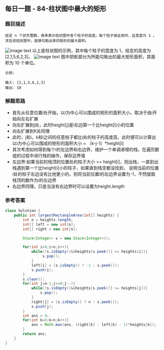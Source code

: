 ## 每日一题 - 84-柱状图中最大的矩形

### 题目描述
```
给定 n 个非负整数，用来表示柱状图中各个柱子的高度。每个柱子彼此相邻，且宽度为 1 。
求在该柱状图中，能够勾勒出来的矩形的最大面积。
```
![image text](https://assets.leetcode-cn.com/aliyun-lc-upload/uploads/2018/10/12/histogram.png)
以上是柱状图的示例，其中每个柱子的宽度为 1，给定的高度为 [2,1,5,6,2,3]。
![image text](https://assets.leetcode-cn.com/aliyun-lc-upload/uploads/2018/10/12/histogram_area.png)
图中阴影部分为所能勾勒出的最大矩形面积，其面积为 10 个单位。
```
示例:

输入: [2,1,5,6,2,3]
输出: 10

```
### 解题思路
* 首先从任意位置i处开始，以i为中心可以围成的矩形的面积大小，取决于由i开始向左右扩展
 * 向左扩展到j处，此时height[j]是i左边第一个比height[i]小的位置
 * 向右扩展到K处同理
 * 此时，j和i，k和i之间的任意柱子都比i处的柱子的高度高，此时便可以计算出以i为中心可以围成的矩形的面积大小 = （k-j-1）*height[i]
* 其次考虑如何得到每个i的左边界和右边界，维护一个单调递增的栈，在遍历数组的过程中进行栈的操作，保存边界值
 * 左边界:如果当前的栈顶的位置处的柱子大小 >= height[i]，则出栈，一直到出栈遇到第一个比height[i]小的柱子，如果直到栈空都没找到，
 说明当前的位置i处的柱子左边没有比他更小的，则将当前位置i的左边界设置为-1，不然就取栈顶的数作为i的左边界
 * 右边界同理，只是当没有右边界时可以设置为height.length
### 参考答案

```java
class Solution {
    public int largestRectangleArea(int[] heights) {
        int n = heights.length;
        int[] left = new int[n];
        int[] right = new int[n];
        
        Stack<Integer> s = new Stack<Integer>();

        for(int i=0;i<n;i++){
            while(!s.isEmpty()&&heights[s.peek()] >= heights[i]){
                 s.pop();
            }
            left[i] = (s.isEmpty() ? -1 : s.peek());
            s.push(i);
        }
        s.clear();
        for(int j=n-1;j>=0;j--){
            while(!s.isEmpty()&&heights[s.peek()] >= heights[j]){
                s.pop();
            }
            right[j] = (s.isEmpty() ? n : s.peek());
            s.push(j);
        }
        int ans = 0;
        for(int k=0;k<n;k++){
            ans = Math.max(ans, (right[k] - left[k] - 1)*heights[k]);
        }
        return ans;
    }
}
```
